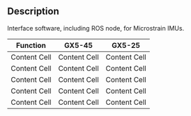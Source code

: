 ## Description

Interface software, including ROS node, for Microstrain IMUs.

| Function  | GX5-45 | GX5-25  |
| ------------- | ------------- | -------------  | 
| Content Cell  | Content Cell  | Content Cell  |
| Content Cell  | Content Cell  | Content Cell  |
| Content Cell  | Content Cell  | Content Cell  |
| Content Cell  | Content Cell  | Content Cell  |
| Content Cell  | Content Cell  | Content Cell  |
